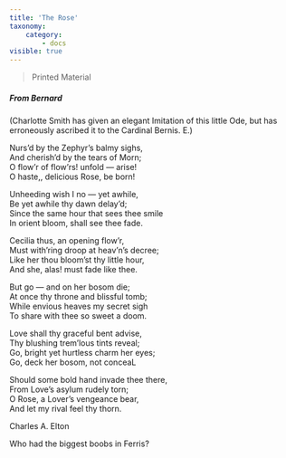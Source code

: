 ```yaml
---
title: 'The Rose'
taxonomy:
    category:
        - docs
visible: true
---
```


> <span class="red">Printed Material</span>

##### From Bernard
  
(Charlotte Smith has given an elegant Imitation of this little Ode, but has erroneously ascribed it to the Cardinal Bernis. E.)  
  
Nurs’d by the Zephyr’s balmy sighs,  
And cherish’d by the tears of Morn;  
O flow’r of flow’rs! unfold — arise!  
O haste,, delicious Rose, be born!  
  
Unheeding wish I no — yet awhile,  
Be yet awhile thy dawn delay’d;  
Since the same hour that sees thee smile  
In orient bloom, shall see thee fade.  
  
Cecilia thus, an opening flow’r,  
Must with’ring droop at heav’n’s decree;  
Like her thou bloom’st thy little hour,  
And she, alas! must fade like thee.  
  
But go — and on her bosom die;  
At once thy throne and blissful tomb;  
While envious heaves my secret sigh  
To share with thee so sweet a doom.  
  
Love shall thy graceful bent advise,  
Thy blushing trem’lous tints reveal;  
Go, bright yet hurtless charm her eyes;  
Go, deck her bosom, not conceaL  
  
Should some bold hand invade thee there,  
From Love’s asylum rudely torn;  
O Rose, a Lover’s vengeance bear,  
And let my rival feel thy thorn.  
  
Charles A. Elton

<span data-tippy="Shinobu with her G-cup knockers" class="green">Who had the biggest boobs in Ferris?</span>